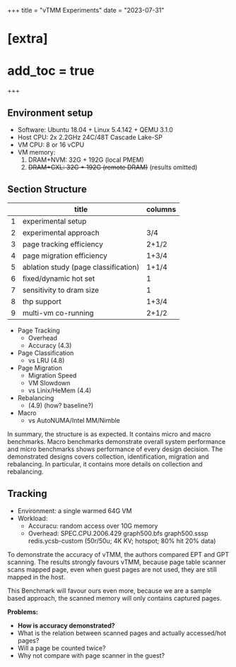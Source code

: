 +++
title = "vTMM Experiments"
date = "2023-07-31"
# [extra]
# add_toc = true
+++

## Environment setup
- Software: Ubuntu 18.04 + Linux 5.4.142 + QEMU 3.1.0
- Host CPU: 2x 2.2GHz 24C/48T Cascade Lake-SP
- VM CPU: 8 or 16 vCPU
- VM memory:
    1. DRAM+NVM: 32G + 192G (local PMEM)
    2. ~~DRAM+CXL: 32G + 192G (remote DRAM)~~ (results omitted)

## Section Structure
|      | title                                | columns |
| ---- | ------------------------------------ | ------- |
| 1    | experimental setup                   |         |
| 2    | experimental approach                | 3/4     |
| 3    | page tracking efficiency             | 2+1/2   |
| 4    | page migration efficiency            | 1+3/4   |
| 5    | ablation study (page classification) | 1+1/4   |
| 6    | fixed/dynamic hot set                | 1       |
| 7    | sensitivity to dram size             | 1       |
| 8    | thp support                          | 1+3/4   |
| 9    | multi-vm co-running                  | 2+1/2   |

- Page Tracking
    - Overhead
    - Accuracy (4.3)
- Page Classification
    - vs LRU (4.8)
- Page Migration
    - Migration Speed
    - VM Slowdown
    - vs Linix/HeMem (4.4)
- Rebalancing
    - (4.9) (how? baseline?)
- Macro
    - vs AutoNUMA/Intel MM/Nimble

In summary, the structure is as expected. It contains micro and macro benchmarks.
Macro benchmarks demonstrate overall system performance and micro benchmarks shows performance of every design decision.
The demonstrated designs covers collection, identification, migration and rebalancing.
In particular, it contains more details on collection and rebalancing.

## Tracking
- Environment: a single warmed 64G VM
- Workload:
    - Accuracu: random access over 10G memory
    - Overhead: SPEC.CPU.2006.429 graph500.bfs graph500.sssp redis.ycsb-custom (50r/50u; 4K KV; hotspot; 80% hit 20% data)

To demonstrate the accuracy of vTMM, the authors compared EPT and GPT scanning.
The results strongly favours vTMM, because page table scanner scans mapped page,
even when guest pages are not used, they are still mapped in the host.

This Benchmark will favour ours even more, because we are a sample based approach,
the scanned memory will only contains captured pages.

**Problems:**
- **How is accuracy demonstrated?**
- What is the relation between scanned pages and actually accessed/hot pages?
- Will a page be counted twice?
- Why not compare with page scanner in the guest?

